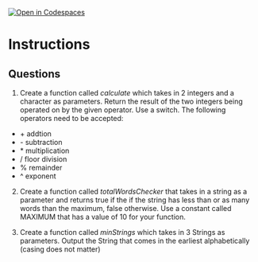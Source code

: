 [![Open in Codespaces](https://classroom.github.com/assets/launch-codespace-2972f46106e565e64193e422d61a12cf1da4916b45550586e14ef0a7c637dd04.svg)](https://classroom.github.com/open-in-codespaces?assignment_repo_id=20719208)
# Instructions  

  ## Questions
  1. Create a function called _calculate_ which takes in 2 integers and a character as parameters. Return the result of the two integers being operated on by the given operator.  Use a switch.  The following operators need to be accepted:
   - \+ addtion 
   - \- subtraction 
   - \* multiplication 
   - / floor division 
   - % remainder 
   - ^ exponent 

  2. Create a function called _totalWordsChecker_ that takes in a string as a parameter and returns true if the if the string has less than or as many words than the maximum, false otherwise.  Use a constant called MAXIMUM that has a value of 10 for your function.

  3. Create a function called _minStrings_ which takes in 3 Strings as parameters.  Output the String that comes in the earliest alphabetically (casing does not matter)